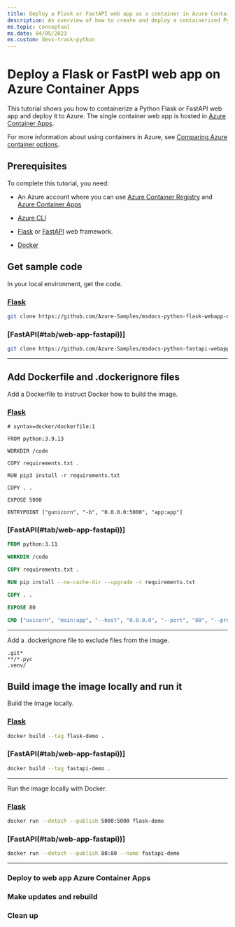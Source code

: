 ```yaml
---
title: Deploy a Flask or FastAPI web app as a container in Azure Container Apps
description: An overview of how to create and deploy a containerized Python web app (Flask or FastAPI) on Azure Container Apps.
ms.topic: conceptual
ms.date: 04/05/2023
ms.custom: devx-track-python
---
```


# Deploy a Flask or FastPI web app on Azure Container Apps

This tutorial shows you how to containerize a Python Flask or FastAPI web app and deploy it to Azure. The single container web app is hosted in [Azure Container Apps][1].

For more information about using containers in Azure, see [Comparing Azure container options](/azure/container-apps/compare-options).

## Prerequisites

To complete this tutorial, you need:

* An Azure account where you can use [Azure Container Registry][11] and [Azure Container Apps][1]

* [Azure CLI][17]

* [Flask][9] or [FastAPI][10] web framework.

* [Docker][4]

## Get sample code

In your local environment, get the code.

### [Flask](#tab/web-app-flask)

```bash
git clone https://github.com/Azure-Samples/msdocs-python-flask-webapp-quickstart.git
```

### [FastAPI(#tab/web-app-fastapi))]

```bash
git clone https://github.com/Azure-Samples/msdocs-python-fastapi-webapp-quickstart.git
```

---

## Add Dockerfile and \.dockerignore files

Add a Dockerfile to instruct Docker how to build the image.

### [Flask](#tab/web-app-flask)

```Dockefile
# syntax=docker/dockerfile:1

FROM python:3.9.13

WORKDIR /code

COPY requirements.txt .

RUN pip3 install -r requirements.txt

COPY . .

EXPOSE 5000

ENTRYPOINT ["gunicorn", "-b", "0.0.0.0:5000", "app:app"]
```

### [FastAPI(#tab/web-app-fastapi))]

```dockerfile
FROM python:3.11

WORKDIR /code

COPY requirements.txt .

RUN pip install --no-cache-dir --upgrade -r requirements.txt

COPY . .

EXPOSE 80

CMD ["uvicorn", "main:app", "--host", "0.0.0.0", "--port", "80", "--proxy-headers"]
```

---

Add a \.dockerignore file to exclude files from the image.

```dockerignore
.git*
**/*.pyc
.venv/
```

## Build image the image locally and run it

Build the image locally.

### [Flask](#tab/web-app-flask)

```bash
docker build --tag flask-demo .
```
### [FastAPI(#tab/web-app-fastapi))]

```bash
docker build --tag fastapi-demo .
```

---

Run the image locally with Docker.

### [Flask](#tab/web-app-flask)

```bash
docker run --detach --publish 5000:5000 flask-demo
```

### [FastAPI(#tab/web-app-fastapi))]

```bash
docker run --detach --publish 80:80 --name fastapi-demo
```

---

### Deploy to web app Azure Container Apps

### Make updates and rebuild

### Clean up


[1]: /azure/container-apps/overview
[4]: https://www.docker.com/
[9]: https://flask.palletsprojects.com/en/2.1.x/
[10]: https://fastapi.tiangolo.com/
[11]: https://azure.microsoft.com/services/container-registry/
[17]: /cli/azure/what-is-azure-cli
